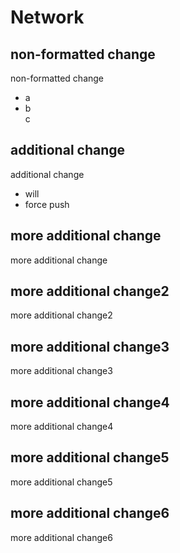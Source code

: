 # Network

## non-formatted change

non-formatted change

- a
- b  
  c

## additional change

additional change

- will
- force
  push

## more additional change

more additional change

## more additional change2

more additional change2

## more additional change3

more additional change3

## more additional change4

more additional change4

## more additional change5

more additional change5

## more additional change6

more additional change6

